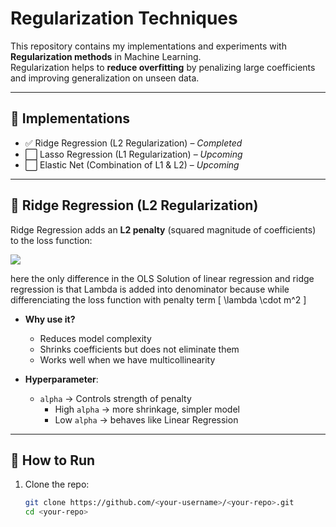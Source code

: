 # Regularization Techniques

This repository contains my implementations and experiments with **Regularization methods** in Machine Learning.  
Regularization helps to **reduce overfitting** by penalizing large coefficients and improving generalization on unseen data.

---

## 📂 Implementations
- ✅ Ridge Regression (L2 Regularization) – *Completed*
- ⬜ Lasso Regression (L1 Regularization) – *Upcoming*
- ⬜ Elastic Net (Combination of L1 & L2) – *Upcoming*

---

## 📘 Ridge Regression (L2 Regularization)

Ridge Regression adds an **L2 penalty** (squared magnitude of coefficients) to the loss function:

<img src = "https://latex.codecogs.com/png.image?\huge&space;\dpi{110}\bg{white}&space;m=\frac{\sum((y_{i}-y_{mean})(x_{i}-x_{mean}))}{\sum(x_{i}-x_{mean})^{2}&plus;\lambda}">

here the only difference in the OLS Solution of linear regression and ridge regression is that Lambda is added into denominator because while differenciating the loss function with penalty term \[
\lambda \cdot m^2
\]
- **Why use it?**
  - Reduces model complexity
  - Shrinks coefficients but does not eliminate them
  - Works well when we have multicollinearity

- **Hyperparameter**:  
  - `alpha` → Controls strength of penalty  
    - High `alpha` → more shrinkage, simpler model  
    - Low `alpha` → behaves like Linear Regression  

---

## 🚀 How to Run
1. Clone the repo:
   ```bash
   git clone https://github.com/<your-username>/<your-repo>.git
   cd <your-repo>
